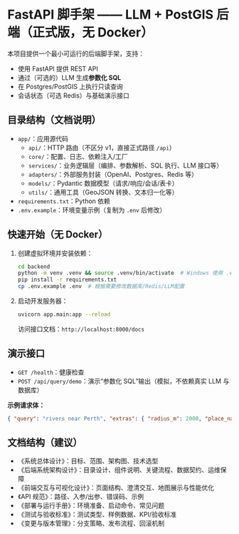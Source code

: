 # FastAPI 脚手架 —— LLM + PostGIS 后端（正式版，无 Docker）

本项目提供一个最小可运行的后端脚手架，支持：

- 使用 FastAPI 提供 REST API
- 通过（可选的）LLM 生成**参数化 SQL**
- 在 Postgres/PostGIS 上执行只读查询
- 会话状态（可选 Redis）与基础演示接口

## 目录结构（文档说明）

- `app/`：应用源代码
  - `api/`：HTTP 路由（不区分 v1，直接正式路径 `/api`）
  - `core/`：配置、日志、依赖注入/工厂
  - `services/`：业务逻辑层（编排、参数解析、SQL 执行、LLM 接口等）
  - `adapters/`：外部服务封装（OpenAI、Postgres、Redis 等）
  - `models/`：Pydantic 数据模型（请求/响应/会话/表卡）
  - `utils/`：通用工具（GeoJSON 转换、文本归一化等）
- `requirements.txt`：Python 依赖
- `.env.example`：环境变量示例（复制为 `.env` 后修改）

## 快速开始（无 Docker）

1. 创建虚拟环境并安装依赖：

   ```bash
   cd backend
   python -m venv .venv && source .venv/bin/activate  # Windows 使用 .venv\Scripts\activate
   pip install -r requirements.txt
   cp .env.example .env  # 根据需要修改数据库/Redis/LLM配置
   ```

2. 启动开发服务器：

   ```bash
   uvicorn app.main:app --reload
   ```

   访问接口文档：`http://localhost:8000/docs`

## 演示接口

- `GET /health`：健康检查
- `POST /api/query/demo`：演示“参数化 SQL”输出（模拟，不依赖真实 LLM 与数据库）

**示例请求体：**

```json
{ "query": "rivers near Perth", "extras": { "radius_m": 2000, "place_name": "Perth" } }
```

## 文档结构（建议）

- 《系统总体设计》：目标、范围、架构图、技术选型
- 《后端系统架构设计》：目录设计、组件说明、关键流程、数据契约、运维保障
- 《前端交互与可视化设计》：页面结构、澄清交互、地图展示与性能优化
- 《API 规范》：路径、入参/出参、错误码、示例
- 《部署与运行手册》：环境准备、启动命令、常见问题
- 《测试与验收标准》：测试类型、样例数据、KPI/验收标准
- 《变更与版本管理》：分支策略、发布流程、回滚机制
